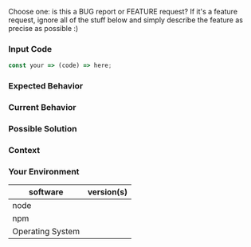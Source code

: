 <!---
Thanks for filing an issue 😄 ! Before you submit, please read the following:

Search open/closed issues before submitting since someone might have asked the same thing before!

Issues on GitHub are only related to problems of rose itself and we cannot answer
support questions here.
-->

Choose one: is this a BUG report or FEATURE request?
If it's a feature request, ignore all of the stuff below and simply describe the feature as precise as possible :)

<!--- Provide a general summary of the issue in the title above -->

### Input Code
<!--- If you're describing a bug, please let us know which sample code reproduces your problem -->

```js
const your => (code) => here;
```

### Expected Behavior
<!--- If you're describing a bug, tell us what should happen -->
<!--- If you're suggesting a change/improvement, tell us how it should work -->

### Current Behavior
<!--- If describing a bug, tell us what happens instead of the expected behavior -->
<!--- If suggesting a change/improvement, explain the difference from current behavior -->

### Possible Solution
<!--- Not obligatory, but suggest a fix/reason for the bug, -->
<!--- or ideas how to implement the addition or change -->

### Context
<!--- How has this issue affected you? What are you trying to accomplish? -->
<!--- Providing context helps us come up with a solution that is most useful in the real world -->

### Your Environment
<!--- Include as many relevant details about the environment you experienced the bug in -->

| software         | version(s)
| ---------------- | -------
| node             |
| npm              |
| Operating System |
